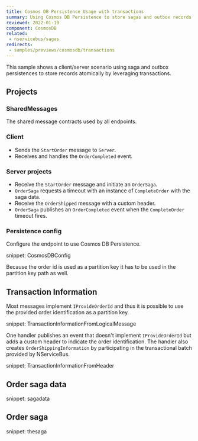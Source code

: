 ```yaml
---
title: Cosmos DB Persistence Usage with transactions
summary: Using Cosmos DB Persistence to store sagas and outbox records atomically
reviewed: 2022-01-19
component: CosmosDB
related:
 - nservicebus/sagas
redirects:
 - samples/previews/cosmosdb/transactions
---
```


This sample shows a client/server scenario using saga and outbox persistences to store records atomically by leveraging transactions.

## Projects

### SharedMessages

The shared message contracts used by all endpoints.

### Client

* Sends the `StartOrder` message to `Server`.
* Receives and handles the `OrderCompleted` event.

### Server projects

* Receive the `StartOrder` message and initiate an `OrderSaga`.
* `OrderSaga` requests a timeout with an instance of `CompleteOrder` with the saga data.
* Receive the `OrderShipped` message with a custom header.
* `OrderSaga` publishes an `OrderCompleted` event when the `CompleteOrder` timeout fires.

### Persistence config

Configure the endpoint to use Cosmos DB Persistence.

snippet: CosmosDBConfig

Because the order id is used as a partition key it has to be used in the partition key path as well.

## Transaction Information

Most messages implement `IProvideOrderId` and thus it is possible to use the provided order identification as a partition key.

snippet: TransactionInformationFromLogicalMessage

One handler publishes an event that doesn't implement `IProvideOrderId` but adds a custom header to indicate the order identification. The handler also creates `OrderShippingInformation` by participating in the transactional batch provided by NServiceBus.

snippet: TransactionInformationFromHeader

## Order saga data

snippet: sagadata

## Order saga

snippet: thesaga
